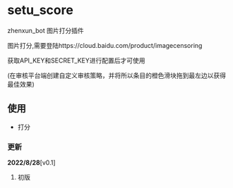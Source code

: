 # setu_score
zhenxun_bot 图片打分插件

图片打分,需要登陆https://cloud.baidu.com/product/imagecensoring

获取API_KEY和SECRET_KEY进行配置后才可使用

(在审核平台端创建自定义审核策略，并将所以条目的橙色滑块拖到最左边以获得最佳效果)

## 使用

- 打分 

### 更新
**2022/8/28**[v0.1]

1. 初版

